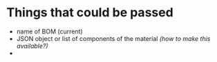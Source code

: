 # Things that could be passed
- name of BOM (current)
- JSON object or list of components of the material _(how to make this available?)_
- 